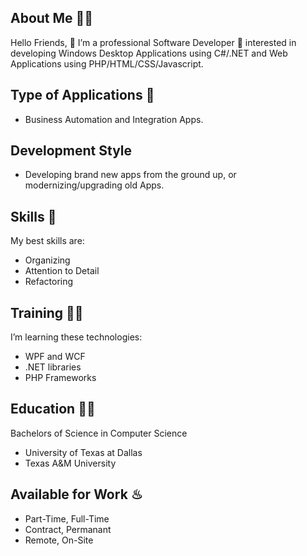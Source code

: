 ## About Me 👨‍💻
Hello Friends, 👋 I’m a professional Software Developer 👀
interested in developing Windows Desktop Applications using C#/.NET
and Web Applications using PHP/HTML/CSS/Javascript.

## Type of Applications 🪩
- Business Automation and Integration Apps.

## Development Style
- Developing brand new apps from the ground up, or modernizing/upgrading old Apps.

## Skills 🔆
My best skills are:
- Organizing
- Attention to Detail
- Refactoring

## Training 👨‍🔧
I’m learning these technologies:
- WPF and WCF
- .NET libraries
- PHP Frameworks

## Education 👨‍🎓
Bachelors of Science in Computer Science
 - University of Texas at Dallas
 - Texas A&M University

## Available for Work ♨
- Part-Time, Full-Time
- Contract, Permanant
- Remote, On-Site

<!---
hotelmah/hotelmah is a ✨ special ✨ repository because its `README.md` (this file) appears on your GitHub profile.
You can click the Preview link to take a look at your changes.
--->
